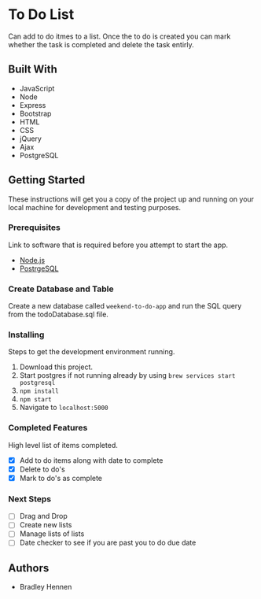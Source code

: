 # To Do List

Can add to do itmes to a list. Once the to do is created you can mark whether the task is completed and delete the task entirly. 

## Built With

- JavaScript
- Node
- Express
- Bootstrap
- HTML
- CSS
- jQuery
- Ajax
- PostgreSQL

## Getting Started

These instructions will get you a copy of the project up and running on your local machine for development and testing purposes.

### Prerequisites

Link to software that is required before you attempt to start the app.

- [Node.js](https://nodejs.org/en/)
- [PostrgeSQL](https://www.postgresql.org/)

### Create Database and Table

Create a new database called `weekend-to-do-app` and run the SQL query from the todoDatabase.sql file. 

### Installing

Steps to get the development environment running.

1. Download this project.
2. Start postgres if not running already by using `brew services start postgresql`
3. `npm install`
4. `npm start`
6. Navigate to `localhost:5000`

### Completed Features

High level list of items completed.

- [x] Add to do items along with date to complete
- [x] Delete to do's
- [x] Mark to do's as complete

### Next Steps

- [ ] Drag and Drop
- [ ] Create new lists
- [ ] Manage lists of lists
- [ ] Date checker to see if you are past you to do due date

## Authors

* Bradley Hennen